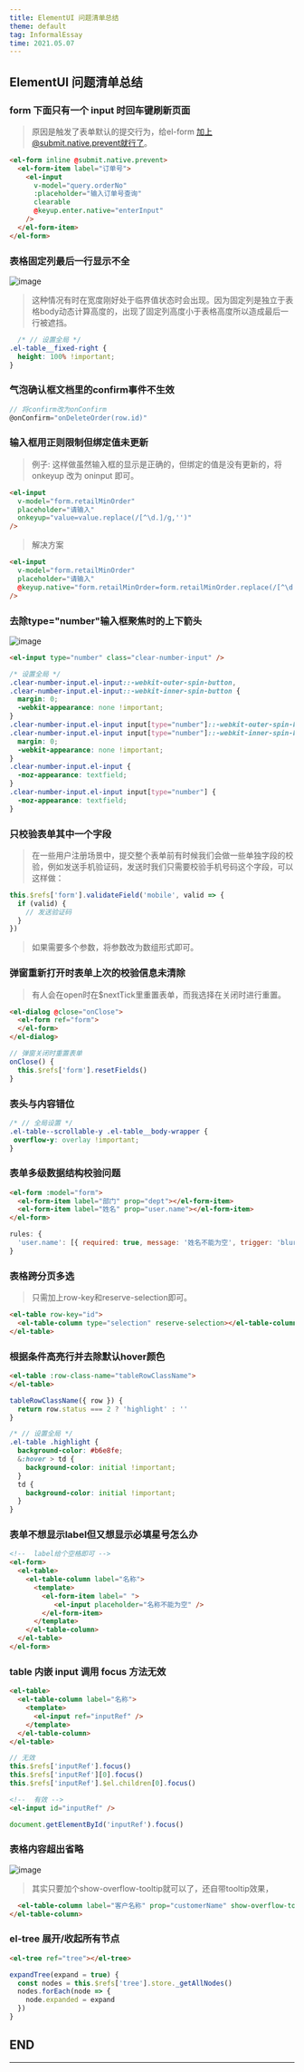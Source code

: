 ```yaml
---
title: ElementUI 问题清单总结
theme: default
tag: InformalEssay
time: 2021.05.07
---
```


## ElementUI 问题清单总结

### form 下面只有一个 input 时回车键刷新页面

> 原因是触发了表单默认的提交行为，给el-form 加上@submit.native.prevent就行了。

``` html
<el-form inline @submit.native.prevent>
  <el-form-item label="订单号">
    <el-input
      v-model="query.orderNo"
      :placeholder="输入订单号查询"
      clearable
      @keyup.enter.native="enterInput"
    />
  </el-form-item>
</el-form>
```

### 表格固定列最后一行显示不全

![image](assets/20210507/Snipaste_2022-05-23_13-40-42.png)

> 这种情况有时在宽度刚好处于临界值状态时会出现。因为固定列是独立于表格body动态计算高度的，出现了固定列高度小于表格高度所以造成最后一行被遮挡。

``` css
  /* // 设置全局 */
.el-table__fixed-right {
  height: 100% !important;
}
```

### 气泡确认框文档里的confirm事件不生效

```js
// 将confirm改为onConfirm
@onConfirm="onDeleteOrder(row.id)"
```

### 输入框用正则限制但绑定值未更新

> 例子: 这样做虽然输入框的显示是正确的，但绑定的值是没有更新的，将 onkeyup 改为 oninput 即可。

```html
<el-input 
  v-model="form.retailMinOrder" 
  placeholder="请输入" 
  onkeyup="value=value.replace(/[^\d.]/g,'')" 
/>

```

> 解决方案

```html
<el-input 
  v-model="form.retailMinOrder" 
  placeholder="请输入" 
  @keyup.native="form.retailMinOrder=form.retailMinOrder.replace(/[^\d.]/g,'')"
/>
```

### 去除type="number"输入框聚焦时的上下箭头

![image](assets/20210507/Snipaste_2022-05-23_13-44-59.png)

```html
<el-input type="number" class="clear-number-input" />
```

```css
/* 设置全局 */
.clear-number-input.el-input::-webkit-outer-spin-button,
.clear-number-input.el-input::-webkit-inner-spin-button {
  margin: 0;
  -webkit-appearance: none !important;
} 
.clear-number-input.el-input input[type="number"]::-webkit-outer-spin-button,
.clear-number-input.el-input input[type="number"]::-webkit-inner-spin-button {
  margin: 0;
  -webkit-appearance: none !important;
}
.clear-number-input.el-input {
  -moz-appearance: textfield;
} 
.clear-number-input.el-input input[type="number"] {
  -moz-appearance: textfield;
}
```

### 只校验表单其中一个字段

> 在一些用户注册场景中，提交整个表单前有时候我们会做一些单独字段的校验，例如发送手机验证码，发送时我们只需要校验手机号码这个字段，可以这样做：

```js
this.$refs['form'].validateField('mobile', valid => {
  if (valid) {
    // 发送验证码
  }
})
```

> 如果需要多个参数，将参数改为数组形式即可。

### 弹窗重新打开时表单上次的校验信息未清除

> 有人会在open时在$nextTick里重置表单，而我选择在关闭时进行重置。

```html
<el-dialog @close="onClose">
  <el-form ref="form">
  </el-form>
</el-dialog>
```

```js
// 弹窗关闭时重置表单
onClose() {
  this.$refs['form'].resetFields()
}
```

### 表头与内容错位

```css
/* // 全局设置 */
.el-table--scrollable-y .el-table__body-wrapper {
 overflow-y: overlay !important;
}
```

### 表单多级数据结构校验问题

```html
<el-form :model="form">
  <el-form-item label="部门" prop="dept"></el-form-item>
  <el-form-item label="姓名" prop="user.name"></el-form-item>
</el-form>
```

```js
rules: {
  'user.name': [{ required: true, message: '姓名不能为空', trigger: 'blur' }]
}
```

### 表格跨分页多选

> 只需加上row-key和reserve-selection即可。

```html
<el-table row-key="id">
  <el-table-column type="selection" reserve-selection></el-table-column>
</el-table>
```

### 根据条件高亮行并去除默认hover颜色

```html
<el-table :row-class-name="tableRowClassName">
</el-table>
```

```js
tableRowClassName({ row }) {
  return row.status === 2 ? 'highlight' : ''
}
```

```css
/* // 设置全局 */
.el-table .highlight {
  background-color: #b6e8fe;
  &:hover > td {
    background-color: initial !important;
  }
  td {
    background-color: initial !important;
  }
}
```

### 表单不想显示label但又想显示必填星号怎么办

```html
<!--  label给个空格即可 -->
<el-form>
  <el-table>
    <el-table-column label="名称">
      <template>
        <el-form-item label=" ">
           <el-input placeholder="名称不能为空" />
        </el-form-item>
      </template>
    </el-table-column>
  </el-table>
</el-form>
```

### table 内嵌 input 调用 focus 方法无效

```html
<el-table>
  <el-table-column label="名称">
    <template>
      <el-input ref="inputRef" />
    </template>
  </el-table-column>
</el-table>
```

```js
// 无效
this.$refs['inputRef'].focus()
this.$refs['inputRef'][0].focus()
this.$refs['inputRef'].$el.children[0].focus()
```

```html
<!--  有效 -->
<el-input id="inputRef" />
```

```js
document.getElementById('inputRef').focus()
```

### 表格内容超出省略

![image](assets/20210507/Snipaste_2022-05-23_13-53-56.png)

> 其实只要加个show-overflow-tooltip就可以了，还自带tooltip效果，

```html
  <el-table-column label="客户名称" prop="customerName" show-overflow-tooltip>
</el-table-column>
```

### el-tree 展开/收起所有节点

```html
<el-tree ref="tree"></el-tree>
```

```js
expandTree(expand = true) {
  const nodes = this.$refs['tree'].store._getAllNodes()
  nodes.forEach(node => {
    node.expanded = expand
  })
}
```

## END

---
